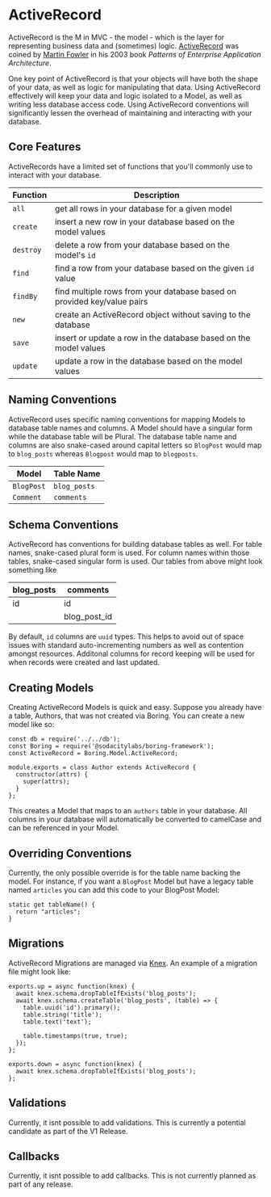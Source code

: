 # ActiveRecord
ActiveRecord is the M in MVC - the model - which is the layer for representing business data and (sometimes) logic. [ActiveRecord](https://en.wikipedia.org/wiki/Active_record_pattern) was coined by [Martin Fowler](https://www.martinfowler.com/eaaCatalog/activeRecord.html) in his 2003 book _Patterns of Enterprise Application Architecture_.

One key point of ActiveRecord is that your objects will have both the shape of your data, as well as logic for manipulating that data. Using ActiveRecord effectively will keep your data and logic isolated to a Model, as well as writing less database access code. Using ActiveRecord conventions will significantly lessen the overhead of maintaining and interacting with your database.


## Core Features
ActiveRecords have a limited set of functions that you'll commonly use to interact with your database.

| Function | Description |
| --------- | ----------- |
| `all` | get all rows in your database for a given model |
| `create` | insert a new row in your database based on the model values |
| `destroy` | delete a row from your database based on the model's `id` |
| `find` | find a row from your database based on the given `id` value |
| `findBy` | find multiple rows from your database based on provided key/value pairs |
| `new` | create an ActiveRecord object without saving to the database |
| `save` | insert or update a row in the database based on the model values |
| `update` | update a row in the database based on the model values |


## Naming Conventions
ActiveRecord uses specific naming conventions for mapping Models to database table names and columns. A Model should have a singular form while the database table will be Plural. The database table name and columns are also snake-cased around capital letters so `BlogPost` would map to `blog_posts` whereas `Blogpost` would map to `blogposts`.

| Model | Table Name |
| --------- | ----------- |
| `BlogPost` | `blog_posts` |
| `Comment` | `comments` |


## Schema Conventions
ActiveRecord has conventions for building database tables as well. For table names, snake-cased plural form is used. For column names within those tables, snake-cased singular form is used. Our tables from above might look something like

| blog_posts | comments |
| --------- | ----------- |
| id | id |
|  | blog_post_id |

By default, `id` columns are `uuid` types. This helps to avoid out of space issues with standard auto-incrementing numbers as well as contention amongst resources. Additonal columns for record keeping will be used for when records were created and last updated.

## Creating Models
Creating ActiveRecord Models is quick and easy. Suppose you already have a table, Authors, that was not created via Boring. You can create a new model like so:

```
const db = require('../../db');
const Boring = require('@sodacitylabs/boring-framework');
const ActiveRecord = Boring.Model.ActiveRecord;

module.exports = class Author extends ActiveRecord {
  constructor(attrs) {
    super(attrs);
  }
};
```

This creates a Model that maps to an `authors` table in your database. All columns in your database will automatically be converted to camelCase and can be referenced in your Model.

## Overriding Conventions
Currently, the only possible override is for the table name backing the model. For instance, if you want a `BlogPost` Model but have a legacy table named `articles` you can add this code to your BlogPost Model:
```
static get tableName() {
  return "articles";
}
```

## Migrations
ActiveRecord Migrations are managed via [Knex](https://knexjs.org/). An example of a migration file might look like:

```
exports.up = async function(knex) {
  await knex.schema.dropTableIfExists('blog_posts');
  await knex.schema.createTable('blog_posts', (table) => {
    table.uuid('id').primary();
    table.string('title');
    table.text('text');

    table.timestamps(true, true);
  });
};

exports.down = async function(knex) {
  await knex.schema.dropTableIfExists('blog_posts');
};
```

## Validations
Currently, it isnt possible to add validations. This is currently a potential candidate as part of the V1 Release.

## Callbacks
Currently, it isnt possible to add callbacks. This is not currently planned as part of any release.
